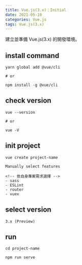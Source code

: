 ```yaml
---
title: Vue.js(3.x)：Initial
date: 2021-05-10
categories: Vue.js
tags: Vue.js(3.x)
---
```

建立並準備 Vue.js(3.x) 的開發環境。
<!--more-->
## install command
```
yarn global add @vue/cli

# or

npm install -g @vue/cli
```

## check version
```
vue --version

# or

vue -V
```

## init project
```
vue create project-name

Manually select features

<!-- 依自身專案需求選擇 -->
- sass
- ESLint
- router
- vuex
```

## select version
```
3.x (Preview)
```

## run
```
cd project-name

npm run serve
```